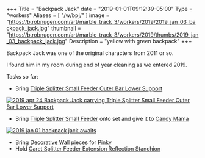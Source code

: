 +++
Title = "Backpack Jack"
date = "2019-01-01T09:12:39-05:00"
Type = "workers"
Aliases = [
    "/w/bpj/"
]
image = "https://b.robnugen.com/art/marble_track_3/workers/2019/2019_jan_03_backpack_jack.jpg"
thumbnail = "https://b.robnugen.com/art/marble_track_3/workers/2019/thumbs/2019_jan_03_backpack_jack.jpg"
Description = "yellow with green backpack"
+++

Backpack Jack was one of the original characters from 2011 or so.

I found him in my room during end of year cleaning as we entered 2019.

Tasks so far:

* Bring [Triple Splitter Small Feeder Outer Bar Lower Support](/p/tssfobls)

[![2019 apr 24 Backpack Jack carrying Triple Splitter Small Feeder Outer Bar Lower Support](//b.robnugen.com/art/marble_track_3/track/parts/2019/thumbs/2019_apr_24_bpj_bringing_tssfobls.jpg)](//b.robnugen.com/art/marble_track_3/track/parts/2019/2019_apr_24_bpj_bringing_tssfobls.jpg)

* Bring [Triple Splitter Small Feeder](/parts/triple-splitter-small-feeder/) onto set and give it to [Candy Mama](/workers/candy_mama/)

[![2019 jan 01 backpack jack awaits](//b.robnugen.com/art/marble_track_3/workers/2019/thumbs/2019_jan_01_backpack_jack_awaits.jpg)](//b.robnugen.com/art/marble_track_3/workers/2019/2019_jan_01_backpack_jack_awaits.jpg)

* Bring [Decorative Wall](/parts/decorative_walls_after_the_lowest_small-medium_splitter/") pieces for [Pinky](/workers/pinky/)
* Hold [Caret Splitter Feeder Extension Reflection Stanchion](/parts/caret-splitter-feeder-extension-reflection-stanchion/)
